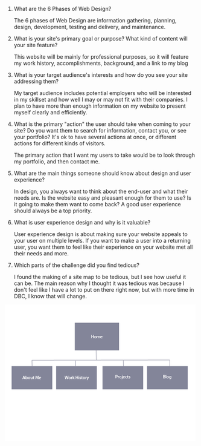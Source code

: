 1. What are the 6 Phases of Web Design?

	The 6 phases of Web Design are information gathering, planning, design, development, testing and delivery, and maintenance. 

2. What is your site's primary goal or purpose? What kind of content will your site feature?

	This website will be mainly for professional purposes, so it will feature my work history, accomplishments, background, and a link to my blog

3. What is your target audience's interests and how do you see your site addressing them?

	My target audience includes potential employers who will be interested in my skillset and how well I may or may not fit with their companies.  I plan to have more than enough information on my website to present myself clearly and efficiently.

4. What is the primary "action" the user should take when coming to your site? Do you want them to search for information, contact you, or see your portfolio? It's ok to have several actions at once, or different actions for different kinds of visitors.

	The primary action that I want my users to take would be to look through my portfolio, and then contact me.

5. What are the main things someone should know about design and user experience?

	In design, you always want to think about the end-user and what their needs are.  Is the website easy and pleasant enough for them to use?  Is it going to make them want to come back? A good user experience should always be a top priority.

6. What is user experience design and why is it valuable? 

	User experience design is about making sure your website appeals to your user on multiple levels.  If you want to make a user into a returning user, you want them to feel like their experience on your website met all their needs and more.  

7. Which parts of the challenge did you find tedious?

	I found the making of a site map to be tedious, but I see how useful it can be.  The main reason why I thought it was tedious was because I don't feel like I have a lot to put on there right now, but with more time in DBC, I know that will change.  
 
![Alt text](imgs/site-map.png)